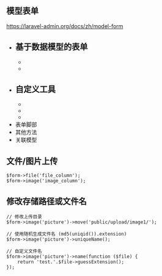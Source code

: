 ## 模型表单
https://laravel-admin.org/docs/zh/model-form

- 基于数据模型的表单
    - 
    - 
    - 
- 自定义工具
    - 
    -  
    - 
    - 
- 表单脚部
- 其他方法
- 关联模型

## 文件/图片上传
```
$form->file('file_column');
$form->image('image_column');
```

## 修改存储路径或文件名
```
// 修改上传目录
$form->image('picture')->move('public/upload/image1/');

// 使用随机生成文件名 (md5(uniqid()).extension)
$form->image('picture')->uniqueName();

// 自定义文件名
$form->image('picture')->name(function ($file) {
    return 'test.'.$file->guessExtension();
});
```